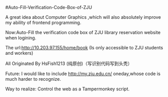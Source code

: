 #Auto-Fill-Verification-Code-Box-of-ZJU

A great idea about Computer Graphics ,which will also absolutely improve my ability of frontend programming.

Now:Auto-Fill the verification code box of ZJU library reservation website when logining.

The url:http://10.203.97.155/home/book (Is only accessible to ZJU students and workers)

All Originated By HsFish1213
(纯原创)（写识别代码写到头秃）


Future: I would like to include http://my.zju.edu.cn/ oneday,whose code is much harder to recognize.

Way to realize: Control the web as a Tampermonkey script.